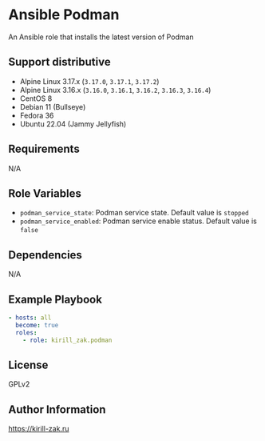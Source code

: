 # Ansible Podman

An Ansible role that installs the latest version of Podman

## Support distributive

* Alpine Linux 3.17.x (`3.17.0`, `3.17.1`, `3.17.2`)
* Alpine Linux 3.16.x (`3.16.0`, `3.16.1`, `3.16.2`, `3.16.3`, `3.16.4`)
* CentOS 8
* Debian 11 (Bullseye)
* Fedora 36
* Ubuntu 22.04 (Jammy Jellyfish)

## Requirements

N/A

## Role Variables

* `podman_service_state`: Podman service state. Default value is `stopped`
* `podman_service_enabled`: Podman service enable status. Default value is `false`

## Dependencies

N/A

## Example Playbook

```yaml
- hosts: all
  become: true
  roles:
    - role: kirill_zak.podman
```

## License

GPLv2

## Author Information

https://kirill-zak.ru